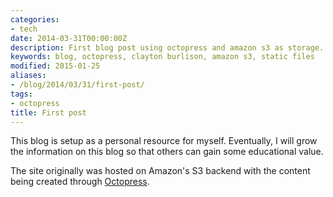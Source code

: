 ```yaml
---
categories:
- tech
date: 2014-03-31T00:00:00Z
description: First blog post using octopress and amazon s3 as storage.
keywords: blog, octopress, clayton burlison, amazon s3, static files
modified: 2015-01-25
aliases:
- /blog/2014/03/31/first-post/
tags:
- octopress
title: First post
---
```


This blog is setup as a personal resource for myself. Eventually, I will grow the information on this blog so that others can gain some educational value.  

The site originally was hosted on Amazon's S3 backend with the content being created through [Octopress](http://octopress.org/).
